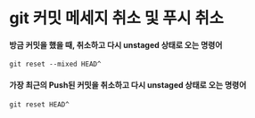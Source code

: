 # git 커밋 메세지 취소 및 푸시 취소

#### 방금 커밋을 했을 때, 취소하고 다시 unstaged 상태로 오는 명령어

`git reset --mixed HEAD^`

#### 가장 최근의 Push된 커밋을 취소하고 다시 unstaged 상태로 오는 명령어

`git reset HEAD^`